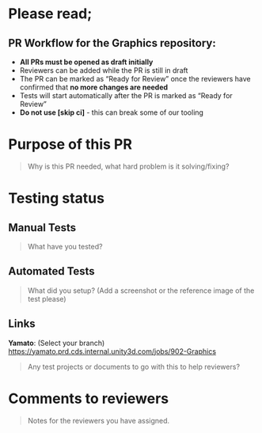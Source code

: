 # **Please read;**
## **PR Workflow for the Graphics repository:**
* **All PRs must be opened as draft initially**
* Reviewers can be added while the PR is still in draft
* The PR can be marked as “Ready for Review” once the reviewers have confirmed that **no more changes are needed**
* Tests will start automatically after the PR is marked as “Ready for Review”
* **Do not use [skip ci]** - this can break some of our tooling

# Purpose of this PR

> Why is this PR needed, what hard problem is it solving/fixing?

# Testing status
## Manual Tests
> What have you tested?

## Automated Tests
> What did you setup? (Add a screenshot or the reference image of the test please)

## Links
**Yamato**: (Select your branch) https://yamato.prd.cds.internal.unity3d.com/jobs/902-Graphics
> Any test projects or documents to go with this to help reviewers?

# Comments to reviewers
> Notes for the reviewers you have assigned.
